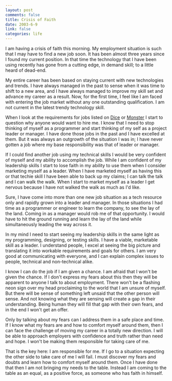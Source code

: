 ```yaml
--- 
layout: post
comments: false
title: Crisis of Faith
date: 2003-6-9
link: false
categories: life
---
```

I am having a crisis of faith this morning. My employment situation is such that I may have to find a new job soon. It has been almost three years since I found my current position. In that time the technology that I have been using recently has gone from a cutting edge, in demand skill; to a little heard of dead-end.

My entire career has been based on staying current with new technologies and trends. I have always managed in the past to sense when it was time to shift to a new area, and I have always managed to improve my skill set and advance my career as a result. Now, for the first time, I feel like I am faced with entering the job market without any one outstanding qualification. I am not current in the latest trendy technology skill.

When I look at the requirements for jobs listed on <a href="http://www.dice.com" target="_blank">Dice</a> or <a href="http://www.monster.com" target="_blank">Monster</a> I start to question why anyone would want to hire me. I know that I need to stop thinking of myself as a programmer and start thinking of my self as a project leader or manager. I have done those jobs in the past and I have excelled at them. But it was always an outgrowth of the situation I was in; I have never gotten a job where my base responsibility was that of leader or manager.

If I could find another job using my technical skills I would be very confident of myself and my ability to accomplish the job. While I am confident of my leadership skills I start to lose faith in my ability to use them when I consider marketing myself as a leader. When I have marketed myself as having this or that techie skill I have been able to back up my claims; I can talk the talk and I can walk the walk. When I start to market myself as a leader I get nervous because I have not walked the walk as much as I'd like.

Sure, I have come into more than one new job situation as a tech resource only and rapidly grown into a leader and manager. In those situations I had time as a programmer or engineer to learn the company, to see the lay of the land. Coming in as a manager would rob me of that opportunity. I would have to hit the ground running and learn the lay of the land while simultaneously leading the way across it.

In my mind I need to start seeing my leadership skills in the same light as my programming, designing, or testing skills. I have a viable, marketable skill as a leader. I understand people, I excel at seeing the big picture and translating it into workable requirements and goals for others. I am very good at communicating with everyone, and I can explain complex issues to people, technical and non-technical alike.

I know I can do the job if I am given a chance. I am afraid that I won't be given the chance. If I don't express my fears about this then they will be apparent to anyone I talk to about employment. There won't be a flashing neon sign over my head proclaiming to the world that I am unsure of myself. But there will be sense of something left unsaid that the other person will sense. And not knowing what they are sensing will create a gap in their understanding. Being human they will fill that gap with their own fears, and in the end I won't get an offer.

Only by talking about my fears can I address them in a safe place and time. If I know what my fears are and how to comfort myself around them, then I can face the challenge of moving my career in a totally new direction. I will be able to approach employers with confidence and truth rather than need and hope. I won't be making them responsible for taking care of me.

That is the key here: I am responsible for me. If I go to a situation expecting the other side to take care of me I will fail. I must discover my fears and doubts and learn how to comfort myself around them. Once I have done that then I am not bringing my needs to the table. Instead I am coming to the table as an equal, as a positive force, as someone who has faith in himself.
